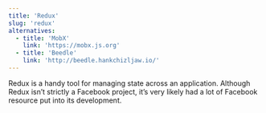 ```yaml
---
title: 'Redux'
slug: 'redux'
alternatives:
  - title: 'MobX'
    link: 'https://mobx.js.org'
  - title: 'Beedle'
    link: 'http://beedle.hankchizljaw.io/'
---
```

Redux is a handy tool for managing state across an application. Although Redux isn’t strictly a Facebook project, it’s very likely had a lot of Facebook resource put into its development.
